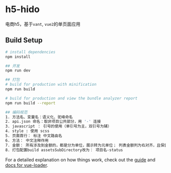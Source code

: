 # h5-hido

电商h5，基于`vant`, `vue2`的单页面应用


## Build Setup

``` bash
# install dependencies
npm install

## 开发
npm run dev

## 打包
# build for production with minification
npm run build

# build for production and view the bundle analyzer report
npm run build --report

## 编码规范
1. 方法名、变量名：语义化、驼峰命名
2. api.json 命名：取非项目公共部分，用 '-' 连接
3. javascript ： 引号的使用（单引号为主，双引号为辅）
4. style : 使用 scss 
5. 页面首行： 标注 中文路由名
6. 方法： 中文注释作用
7. 金额： 所有涉及到金额的，都是分为单位，展示转为元单位； 列表金额列为右对齐，且保留两位小数
8. 打包配置build assetsSubDirectory改为： 项目名-status

```

For a detailed explanation on how things work, check out the [guide](http://vuejs-templates.github.io/webpack/) and [docs for vue-loader](http://vuejs.github.io/vue-loader).